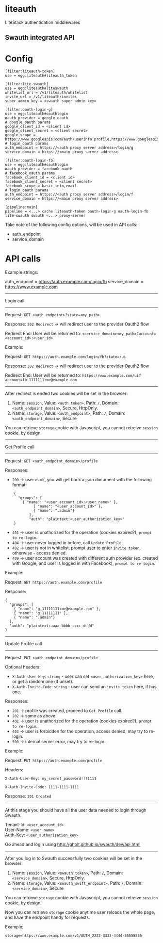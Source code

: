 liteauth
========

LiteStack authentication middlewares

## Swauth integrated API

# Config

	[filter:liteauth-token]
	use = egg:liteauth#liteauth_token
	
	[filter:lite-swauth]
	use = egg:liteauth#liteswauth
	whitelist_url = /v1/liteauth/whitelist
	invite_url = /v1/liteauth/invites
	super_admin_key = <swauth super admin key>
	
	[filter:oauth-login-g]
	use = egg:liteauth#oauthlogin
	oauth_provider = google_oauth
	# google_oauth params
	google_client_id = <client id>
	google_client_secret = <client secret>
	google_scope = https://www.googleapis.com/auth/userinfo.profile,https://www.googleapis.com/auth/userinfo.email
	# login_oauth params
	auth_endpoint = https://<auth proxy server address>/login/g
	service_domain = https://<main proxy server address>
	
	[filter:oauth-login-fb]
	use = egg:liteauth#oauthlogin
	oauth_provider = facebook_oauth
	# facebook_oauth params
	facebook_client_id = <client id>
	facebook_client_secret = <client secret>
	facebook_scope = basic_info,email
	# login_oauth params
	auth_endpoint = https://<auth proxy server address>/login/f
	service_domain = https://<main proxy server address>
	
	[pipeline:main]
	pipeline = <...> cache liteauth-token oauth-login-g oauth-login-fb lite-swauth swauth <...> proxy-server

Take note of the following config options, will be used in API calls:

 - auth_endpoint
 - service_domain

# API calls

Example strings:

auth_endpoint = https://auth.example.com/login/fb
service_domain = https://www.example.com

----

Login call

----

Request: `GET <auth_endpoint>?state=<my_path>`

Response: `302 Redirect` -> will redirect user to the provider Oauth2 flow

Redirect End: User will be returned to: `<service_domain><my_path>?account=<account_id>:<user_id>`

Example:

Request: `GET https://auth.example.com/login/fb?state=/ui`

Response: `302 Redirect` -> will redirect user to the provider Oauth2 flow

Redirect End: User will be returned to: `https://www.example.com/ui?account=fb_1111111:me@example.com`

----

After redirect is ended two cookies will be set in the browser:

1. Name: `session`, Value: `<auth token>`, Path: `/`, Domain: `<auth_endpoint_domain>`, Secure, HttpOnly.
2. Name: `storage`, Value: `<auth_endpoint>`, Path: `/`, Domain: `<auth_endpoint_domain>`, Secure

You can retrieve `storage` cookie with Javascript, you cannot retreive `session` cookie, by design.

----

Get Profile call

----

Request: `GET <auth_endpoint_domain>/profile`

Responses:

  - `200` -> user is ok, you will get back a json document with the following format:
~~~~~
	{
	  "groups": [
	    { "name": "<user_account_id>:<user_name>" },
             { "name": "<user_account_id>" },
             { "name": ".admin"}
           ],
           "auth": "plaintext:<user_authorization_key>"
	}
~~~~~

  - `401` -> user is unathorized for the operation (cookies expired?), `prompt to re-login`.
  - `404` -> user never logged in before, call `Update Profile`.
  - `402` -> user is not in whitelist, prompt user to enter `invite token`, otherwise - access denied.
  - `409` -> user account was created with different auth provider (ex. created with Google, and user is logged in with Facebook), `prompt to re-login`.

Example:

Request: `GET https://auth.example.com/profile`

Response: 

    {
      "groups": [
        { "name": "g_11111111:me@example.com" },
        { "name": "g_11111111" },
        { "name": ".admin"}
      ],
      "auth": "plaintext:aaaa-bbbb-cccc-dddd"
    }

----

Update Profile call

----

Request: `PUT <auth_endpoint_domain>/profile`

Optional headers:

  - `X-Auth-User-Key`: `string` - user can set `<user_authorization_key>` here, or get a random one (if unset).
  - `X-Auth-Invite-Code`: `string` - user can send an `invite token` here, if has one.

Responses:

  - `201` -> profile was created, proceed to `Get Profile` call.
  - `202` -> same as above.
  - `401` -> user is unathorized for the operation (cookies expired?), `prompt to re-login`.
  - `403` -> user is forbidden for the operation, access denied, may try to re-login.
  - `500` -> internal server error, may try to re-login.

Example:

Request: `PUT https://auth.example.com/profile`

Headers: 

`X-Auth-User-Key: my_secret_password!!!1111`

`X-Auth-Invite-Code: 1111-1111-1111`

Response: `201 Created`

----

At this stage you should have all the user data needed to login through Swauth.

Tenant-Id: `<user_account_id>`  
User-Name: `<user_name>`  
Auth-Key: `<user_authorization_key>`

Go ahead and login using http://gholt.github.io/swauth/dev/api.html

----

After you log in to Swauth successfully two cookies will be set in the browser:

1. Name: `session`, Value: `<swauth token>`, Path: `/`, Domain: `<service_domain>`, Secure, HttpOnly.
2. Name: `storage`, Value: `<swauth_swift_endpoint>`, Path: `/`, Domain: `<service_domain>`, Secure

You can retrieve `storage` cookie with Javascript, you cannot retreive `session` cookie, by design.

Now you can retrieve `storage` cookie anytime user reloads the whole page, and have the endpoint handy for requests.

Example:

`storage=https://www.example.com/v1/AUTH_2222-3333-4444-55555555`

